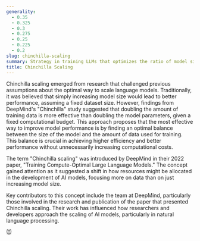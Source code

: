 ```yaml
---
generality:
  - 0.35
  - 0.325
  - 0.3
  - 0.275
  - 0.25
  - 0.225
  - 0.2
slug: chinchilla-scaling
summary: Strategy in training LLMs that optimizes the ratio of model size to training data size.
title: Chinchilla Scaling
---
```


Chinchilla scaling emerged from research that challenged previous assumptions about the optimal way to scale language models. Traditionally, it was believed that simply increasing model size would lead to better performance, assuming a fixed dataset size. However, findings from DeepMind's "Chinchilla" study suggested that doubling the amount of training data is more effective than doubling the model parameters, given a fixed computational budget. This approach proposes that the most effective way to improve model performance is by finding an optimal balance between the size of the model and the amount of data used for training. This balance is crucial in achieving higher efficiency and better performance without unnecessarily increasing computational costs.

The term "Chinchilla scaling" was introduced by DeepMind in their 2022 paper, "Training Compute-Optimal Large Language Models." The concept gained attention as it suggested a shift in how resources might be allocated in the development of AI models, focusing more on data than on just increasing model size.

Key contributors to this concept include the team at DeepMind, particularly those involved in the research and publication of the paper that presented Chinchilla scaling. Their work has influenced how researchers and developers approach the scaling of AI models, particularly in natural language processing.

🐭
